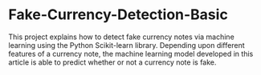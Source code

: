 # Fake-Currency-Detection-Basic
This project explains how to detect fake currency notes via machine learning using the Python Scikit-learn library. Depending upon different features of a currency note, the machine learning model developed in this article is able to predict whether or not a currency note is fake.
